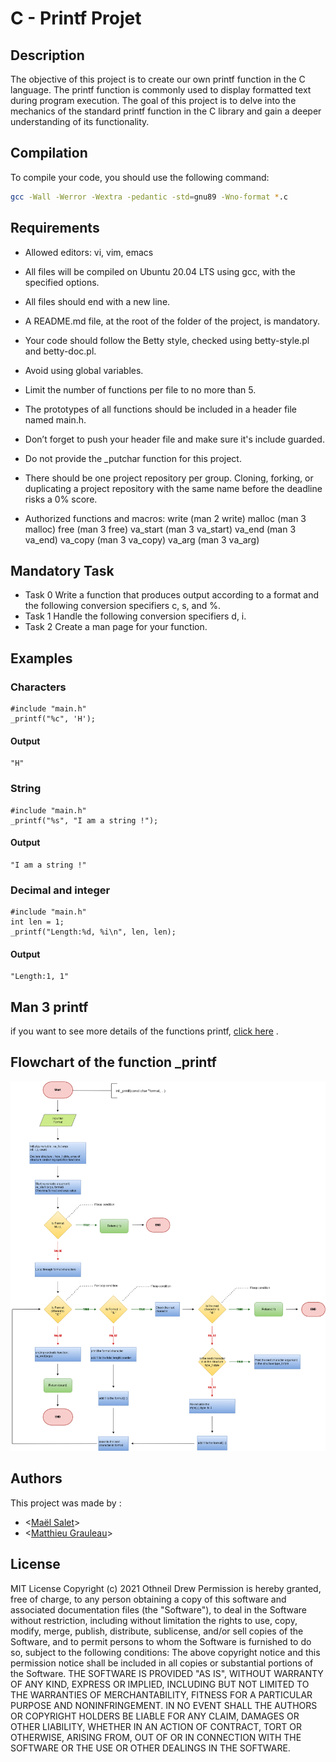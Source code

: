 # C - Printf Projet

## Description

The objective of this project is to create our own printf function in the C language. The printf function is commonly used to display formatted text during program execution. The goal of this project is to delve into the mechanics of the standard printf function in the C library and gain a deeper understanding of its functionality.

## Compilation

To compile your code, you should use the following command:

```bash
gcc -Wall -Werror -Wextra -pedantic -std=gnu89 -Wno-format *.c
```


## Requirements

- Allowed editors: vi, vim, emacs
- All files will be compiled on Ubuntu 20.04 LTS using gcc, with the specified options.
- All files should end with a new line.
- A README.md file, at the root of the folder of the project, is mandatory.
- Your code should follow the Betty style, checked using betty-style.pl and betty-doc.pl.
- Avoid using global variables.
- Limit the number of functions per file to no more than 5.
- The prototypes of all functions should be included in a header file named main.h.
- Don’t forget to push your header file and make sure it's include guarded.
- Do not provide the _putchar function for this project.
- There should be one project repository per group. Cloning, forking, or duplicating a project repository with the same name before the deadline risks a 0% score.

- Authorized functions and macros:
write (man 2 write)
malloc (man 3 malloc)
free (man 3 free)
va_start (man 3 va_start)
va_end (man 3 va_end)
va_copy (man 3 va_copy)
va_arg (man 3 va_arg)

## Mandatory Task

- Task 0
Write a function that produces output according to a format and the following conversion specifiers c, s, and %.
- Task 1
Handle the following conversion specifiers d, i.
- Task 2
Create a man page for your function.

## Examples
### Characters
```
#include "main.h"
_printf("%c", 'H');
```
#### Output
```
"H"
```
### String
```
#include "main.h"
_printf("%s", "I am a string !");
```
#### Output
```
"I am a string !"
```
### Decimal and integer
```
#include "main.h"
int len = 1;
_printf("Length:%d, %i\n", len, len);
```
#### Output
```
"Length:1, 1"
```

## Man 3 printf
if you want to see more details of the functions printf, [click here](https://github.com/MatthieuGrauleau/holbertonschool-printf/blob/main/man_3_printf) .

## Flowchart of the function _printf
![flowchart](https://github.com/MatthieuGrauleau/holbertonschool-printf/blob/main/flowchart.png)
## Authors
This project was made by :
* <[Maël Salet](https://github.com/Elmael33)>
* <[Matthieu Grauleau](https://github.com/MatthieuGrauleau)>

## License

MIT License Copyright (c) 2021 Othneil Drew Permission is hereby granted, free of charge, to any person obtaining a copy of this software and associated documentation files (the "Software"), to deal in the Software without restriction, including without limitation the rights to use, copy, modify, merge, publish, distribute, sublicense, and/or sell copies of the Software, and to permit persons to whom the Software is furnished to do so, subject to the following conditions: The above copyright notice and this permission notice shall be included in all copies or substantial portions of the Software. THE SOFTWARE IS PROVIDED "AS IS", WITHOUT WARRANTY OF ANY KIND, EXPRESS OR IMPLIED, INCLUDING BUT NOT LIMITED TO THE WARRANTIES OF MERCHANTABILITY, FITNESS FOR A PARTICULAR PURPOSE AND NONINFRINGEMENT. IN NO EVENT SHALL THE AUTHORS OR COPYRIGHT HOLDERS BE LIABLE FOR ANY CLAIM, DAMAGES OR OTHER LIABILITY, WHETHER IN AN ACTION OF CONTRACT, TORT OR OTHERWISE, ARISING FROM, OUT OF OR IN CONNECTION WITH THE SOFTWARE OR THE USE OR OTHER DEALINGS IN THE SOFTWARE.